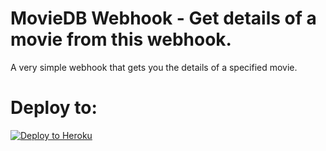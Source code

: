 # MovieDB Webhook - Get details of a movie from this webhook.

A very simple webhook that gets you the details of a specified movie.

# Deploy to:
[![Deploy to Heroku](https://www.herokucdn.com/deploy/button.svg)](https://heroku.com/deploy)